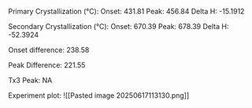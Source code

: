 Primary Crystallization (°C):
	Onset: 431.81
	Peak: 456.84
	Delta H: -15.1912
	
Secondary Crystallization  (°C):
	Onset: 670.39
	Peak: 678.39
	Delta H: -52.3924
	
Onset difference: 238.58

Peak Difference: 221.55

Tx3 Peak: NA

Experiment plot:
![[Pasted image 20250617113130.png]]
